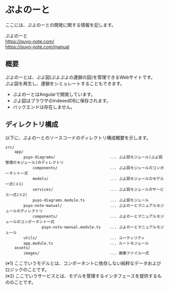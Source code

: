 # ぷよのーと

ここには、ぷよのーとの開発に関する情報を記します。

ぷよのーと  
https://puyo-note.com/  
https://puyo-note.com/manual

## 概要

ぷよのーとは、ぷよ図(ぷよぷよの連鎖の図)を管理できるWebサイトです。  
ぷよ図を再生し、連鎖をシミュレートすることもできます。

- ぷよのーとはAngularで開発しています。
- ぷよ図はブラウザのIndexedDBに保存されます。
- バックエンドは存在しません。

## ディレクトリ構成

以下に、ぷよのーとのソースコードのディレクトリ構成概要を示します。

```
src/
    app/
        puyo-diagrams/                        ... ぷよ図モジュール(ぷよ図管理のモジュール)のディレクトリ
            components/                       ... ぷよ図モジュールのコンポーネント一式
            models/                           ... ぷよ図モジュールのモデル一式(※1)
            services/                         ... ぷよ図モジュールのサービス一式(※2)
            puyo-diagrams.module.ts           ... ぷよ図モジュール
        puyo-note-manual/                     ... ぷよのーとマニュアルモジュールのディレクトリ
            components/                       ... ぷよのーとマニュアルモジュールのコンポーネント一式
                puyo-note-manual.module.ts    ... ぷよのーとマニュアルモジュール
        utils/                                ... ユーティリティ
        app.module.ts                         ... ルートモジュール
    assets/
        images/                               ... 画像ファイル一式
```

(※1) ここでいうモデルとは、コンポーネントに依存しない純粋なデータおよびロジックのことです。  
(※2) ここでいうサービスとは、モデルを管理するインタフェースを提供するもののことです。
